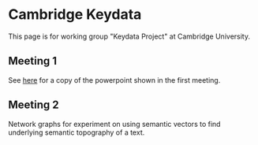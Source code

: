 # Cambridge Keydata

This page is for working group "Keydata Project" at Cambridge University.

## Meeting 1

See [here](https://www.dropbox.com/s/c8jmgddu3ekktj1/KeydataIntroMeeting.pptx?dl=0) for a copy of the powerpoint shown in the first meeting.

## Meeting 2

Network graphs for experiment on using semantic vectors to find underlying semantic topography of a text.
